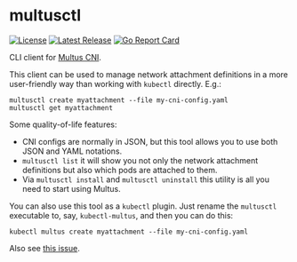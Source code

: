 multusctl
=========

[![License](https://img.shields.io/badge/License-Apache%202.0-blue.svg)](https://opensource.org/licenses/Apache-2.0)
[![Latest Release](https://img.shields.io/github/release/tliron/multusctl.svg)](https://github.com/tliron/multusctl/releases/latest)
[![Go Report Card](https://goreportcard.com/badge/github.com/tliron/multusctl)](https://goreportcard.com/report/github.com/tliron/multusctl)

CLI client for [Multus CNI](https://github.com/k8snetworkplumbingwg/multus-cni).

This client can be used to manage network attachment definitions in a more user-friendly way than working with
`kubectl` directly. E.g.:

    multusctl create myattachment --file my-cni-config.yaml
    multusctl get myattachment

Some quality-of-life features:

* CNI configs are normally in JSON, but this tool allows you to use both JSON and YAML notations.
* `multusctl list` it will show you not only the network attachment definitions but also which pods are attached
  to them.
* Via `multusctl install` and `multusctl uninstall` this utility is all you need to start using Multus.

You can also use this tool as a `kubectl` plugin. Just rename the `multusctl` executable to, say,
`kubectl-multus`, and then you can do this:

    kubectl multus create myattachment --file my-cni-config.yaml

Also see [this issue](https://github.com/k8snetworkplumbingwg/multus-cni/issues/488).
